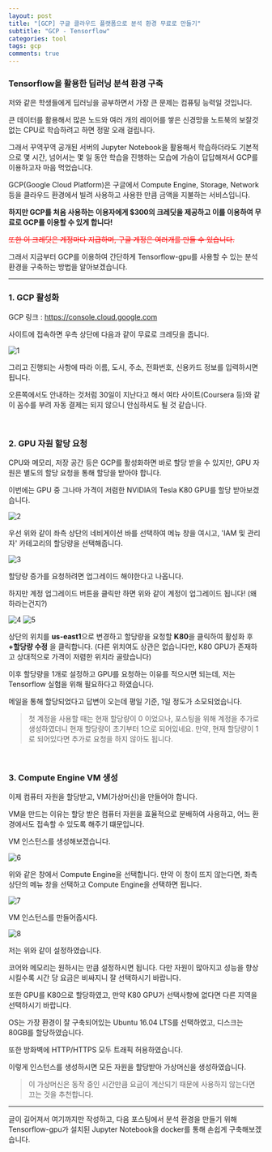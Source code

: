 ```yaml
---
layout: post
title: "[GCP] 구글 클라우드 플랫폼으로 분석 환경 무료로 만들기"
subtitle: "GCP - Tensorflow"
categories: tool
tags: gcp
comments: true
---
```


### Tensorflow을 활용한 딥러닝 분석 환경 구축

저와 같은 학생들에게 딥러닝을 공부하면서 가장 큰 문제는 컴퓨팅 능력일 것입니다.

큰 데이터를 활용해서 많은 노드와 여러 개의 레이어를 쌓은 신경망을 노트북의 보잘것없는 CPU로 학습하려고 하면 정말 오래 걸립니다.

그래서 꾸역꾸역 공개된 서버의 Jupyter Notebook을 활용해서 학습하더라도 기본적으로 몇 시간, 넘어서는 몇 일 동안 학습을 진행하는 모습에 가슴이 답답해져서 GCP를 이용하고자 마음 먹었습니다.

GCP(Google Cloud Platform)은 구글에서 Compute Engine, Storage, Network 등을 클라우드 환경에서 빌려 사용하고 사용한 만큼  금액을 지불하는 서비스입니다.

**하지만 GCP를 처음 사용하는 이용자에게 $300의 크레딧을 제공하고 이를 이용하여 무료로 GCP를 이용할 수 있게 합니다!**

<span style="color:red">~~또한 이 크레딧은 계정마다 지급하며, 구글 계정은 여러개를 만들 수 있습니다.~~</span>

그래서 지금부터 GCP를 이용하여 간단하게 Tensorflow-gpu를 사용할 수 있는 분석 환경을 구축하는 방법을 알아보겠습니다.

---

### 1. GCP 활성화

GCP 링크 : https://console.cloud.google.com

사이트에 접속하면 우측 상단에 다음과 같이 무료로 크레딧을 줍니다.

![1](/_posts/assets/2018-09-30-gcp-datalab/1.PNG)

그리고 진행되는 사항에 따라 이름, 도시, 주소, 전화번호, 신용카드 정보를 입력하시면 됩니다.

오른쪽에서도 안내하는 것처럼 30일이 지난다고 해서 여타 사이트(Coursera 등)와 같이 꼼수를 부려 자동 결제는 되지 않으니 안심하셔도 될 것 같습니다.

<br/>

### 2. GPU 자원 할당 요청

CPU와 메모리, 저장 공간 등은 GCP를 활성화하면 바로 할당 받을 수 있지만, GPU 자원은 별도의 할당 요청을 통해 할당을 받아야 합니다.

이번에는 GPU 중 그나마 가격이 저렴한 NVIDIA의 Tesla K80 GPU를 할당 받아보겠습니다.

![2](/_posts/assets/2018-09-30-gcp-datalab/2.PNG)

우선 위와 같이 좌측 상단의 네비게이션 바를 선택하여 메뉴 창을 여시고, 'IAM 및 관리자' 카테고리의 할당량을 선택해줍니다.

![3](/_posts/assets/2018-09-30-gcp-datalab/3.PNG)

할당량 증가를 요청하려면 업그레이드 해야한다고 나옵니다.

하지만 계정 업그레이드 버튼을 클릭만 하면 위와 같이 계정이 업그레이드 됩니다! (왜 하라는건지?)

![4](/_posts/assets/2018-09-30-gcp-datalab/4.PNG)
![5](/_posts/assets/2018-09-30-gcp-datalab/5.PNG)

상단의 위치를 **us-east1**으로 변경하고 할당량을 요청할 **K80**을 클릭하여 활성화 후 **+할당량 수정** 을 클릭합니다.
(다른 위치여도 상관은 없습니다만, K80 GPU가 존재하고 상대적으로 가격이 저렴한 위치라 골랐습니다)

이후 할당량을 1개로 설정하고 GPU를 요청하는 이유를 적으시면 되는데, 저는 Tensorflow 실험을 위해 필요하다고 하였습니다.

메일을 통해 할당되었다고 답변이 오는데 평일 기준, 1일 정도가 소모되었습니다.

> 첫 계정을 사용할 때는 현재 할당량이 0 이었으나, 포스팅을 위해 계정을 추가로 생성하였더니 현재 할당량이 초기부터 1으로 되어있네요. 만약, 현재 할당량이 1로 되어있다면 추가로 요청을 하지 않아도 됩니다.

<br/>

### 3. Compute Engine VM 생성

이제 컴퓨터 자원을 할당받고, VM(가상머신)을 만들어야 합니다.

VM을 만드는 이유는 할당 받은 컴퓨터 자원을 효율적으로 분배하여 사용하고, 어느 환경에서도 접속할 수 있도록 해주기 떄문입니다.

VM 인스턴스를 생성해보겠습니다.

![6](/_posts/assets/2018-09-30-gcp-datalab/6.PNG)

위와 같은 창에서 Compute Engine을 선택합니다. 만약 이 창이 뜨지 않는다면, 좌측 상단의 메뉴 창을 선택하고 Compute Engine을 선택하면 됩니다.

![7](/_posts/assets/2018-09-30-gcp-datalab/7.PNG)

VM 인스턴스를 만들어줍시다.

![8](/_posts/assets/2018-09-30-gcp-datalab/8.PNG)

저는 위와 같이 설정하였습니다.

코어와 메모리는 원하시는 만큼 설정하시면 됩니다. 다만 자원이 많아지고 성능을 향상시킬수록 시간 당 요금은 비싸지니 잘 선택하시기 바랍니다.

또한 GPU를 K80으로 할당하였고, 만약 K80 GPU가 선택사항에 없다면 다른 지역을 선택하시기 바랍니다.

OS는 가장 환경이 잘 구축되어있는 Ubuntu 16.04 LTS를 선택하였고,
디스크는 80GB를 할당하였습니다.

또한 방화벽에 HTTP/HTTPS 모두 트래픽 허용하였습니다.

이렇게 인스턴스를 생성하시면 모든 자원을 할당받아 가상머신을 생성하였습니다.

>이 가상머신은 동작 중인 시간만큼 요금이 계산되기 때문에 사용하지 않는다면 끄는 것을 추천합니다.

---

글이 길어져서 여기까지만 작성하고, 다음 포스팅에서 분석 환경을 만들기 위해 Tensorflow-gpu가 설치된 Jupyter Notebook을 docker를 통해 손쉽게 구축해보겠습니다.
